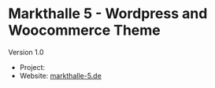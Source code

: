 # Markthalle 5 - Wordpress and Woocommerce Theme

Version 1.0

* Project:
* Website: [markthalle-5.de](http://markthalle-5.de)
